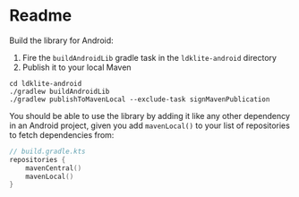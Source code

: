 # Readme
Build the library for Android:
1. Fire the `buildAndroidLib` gradle task in the `ldklite-android` directory
2. Publish it to your local Maven
```shell
cd ldklite-android
./gradlew buildAndroidLib
./gradlew publishToMavenLocal --exclude-task signMavenPublication
```

You should be able to use the library by adding it like any other dependency in an Android project, given you add `mavenLocal()` to your list of repositories to fetch dependencies from:
```kotlin
// build.gradle.kts
repositories {
    mavenCentral()
    mavenLocal()
}
```
